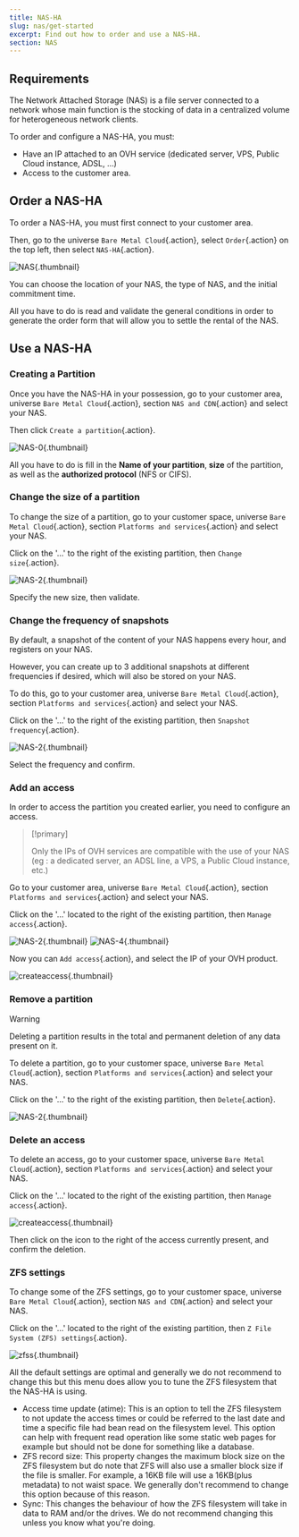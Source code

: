 ```yaml
---
title: NAS-HA
slug: nas/get-started
excerpt: Find out how to order and use a NAS-HA.
section: NAS
---
```



## Requirements
The Network Attached Storage (NAS) is a file server connected to a network whose main function is the stocking of data in a centralized volume for heterogeneous network clients.

To order and configure a NAS-HA, you must:

- Have an IP attached to an OVH service (dedicated server, VPS, Public Cloud instance, ADSL, ...)
- Access to the customer area.


## Order a NAS-HA
To order a NAS-HA, you must first connect to your customer area.

Then, go to the universe `Bare Metal Cloud`{.action}, select `Order`{.action} on the top left, then select `NAS-HA`{.action}.


![NAS](images/NAS-1.png){.thumbnail}

You can choose the location of your NAS, the type of NAS, and the initial commitment time.

All you have to do is read and validate the general conditions in order to generate the order form that will allow you to settle the rental of the NAS.


## Use a NAS-HA

### Creating a Partition
Once you have the NAS-HA in your possession, go to your customer area, universe `Bare Metal Cloud`{.action}, section `NAS and CDN`{.action} and select your NAS.

Then click `Create a partition`{.action}.


![NAS-0](images/NAS-0.png){.thumbnail}

All you have to do is fill in the **Name of your partition**, **size** of the partition, as well as the **authorized protocol** (NFS or CIFS).


### Change the size of a partition
To change the size of a partition, go to your customer space, universe `Bare Metal Cloud`{.action}, section `Platforms and services`{.action} and select your NAS.

Click on the '...' to the right of the existing partition, then `Change size`{.action}.


![NAS-2](images/NAS-2.png){.thumbnail}

Specify the new size, then validate.


### Change the frequency of snapshots
By default, a snapshot of the content of your NAS happens every hour, and registers on your NAS.

However, you can create up to 3 additional snapshots at different frequencies if desired, which will also be stored on your NAS.

To do this, go to your customer area, universe `Bare Metal Cloud`{.action}, section `Platforms and services`{.action} and select your NAS.

Click on the '...' to the right of the existing partition, then `Snapshot frequency`{.action}.


![NAS-2](images/NAS-2.png){.thumbnail}

Select the frequency and confirm.


### Add an access
In order to access the partition you created earlier, you need to configure an access.



> [!primary]
>
> Only the IPs of OVH services are compatible with the use of your NAS (eg : a dedicated server, an ADSL line, a VPS, a Public Cloud instance, etc.)
> 

Go to your customer area, universe `Bare Metal Cloud`{.action}, section `Platforms and services`{.action} and select your NAS.

Click on the '...' located to the right of the existing partition, then `Manage access`{.action}.


![NAS-2](images/NAS-2.png){.thumbnail}
![NAS-4](images/NAS-4.png){.thumbnail}


Now you can `Add access`{.action}, and select the IP of your OVH product.


![createaccess](images/NAS-4.png){.thumbnail}


### Remove a partition


> [!warning]
>
> Deleting a partition results in the total and permanent deletion of any data present on it.
> 

To delete a partition, go to your customer space, universe `Bare Metal Cloud`{.action}, section `Platforms and services`{.action} and select your NAS.

Click on the '...' to the right of the existing partition, then `Delete`{.action}.


![NAS-2](images/NAS-2.png){.thumbnail}


### Delete an access
To delete an access, go to your customer space, universe `Bare Metal Cloud`{.action}, section `Platforms and services`{.action} and select your NAS.

Click on the '...' located to the right of the existing partition, then `Manage access`{.action}.


![createaccess](images/NAS-3.png){.thumbnail}

Then click on the icon to the right of the access currently present, and confirm the deletion.


### ZFS settings
To change some of the ZFS settings, go to your customer space, universe `Bare Metal Cloud`{.action}, section `NAS and CDN`{.action} and select your NAS.

Click on the '...' located to the right of the existing partition, then `Z File System (ZFS) settings`{.action}.


![zfss](images/NAS-5.png){.thumbnail}


All the default settings are optimal and generally we do not recommend to change this but this menu does allow you to tune the ZFS filesystem that the NAS-HA is using.

- Access time update (atime): This is an option to tell the ZFS filesystem to not update the access times or could be referred to the last date and time a specific file had bean read on the filesystem level. This option can help with frequent read operation like some static web pages for example but should not be done for something like a database.
- ZFS record size: This property changes the maximum block size on the ZFS filesystem but do note that ZFS will also use a smaller block size if the file is smaller. For example, a 16KB file will use a 16KB(plus metadata) to not waist space. We generally don't recommend to change this option because of this reason.
- Sync: This changes the behaviour of how the ZFS filesystem will take in data to RAM and/or the drives. We do not recommend changing this unless you know what you're doing.